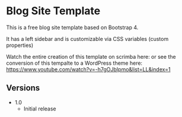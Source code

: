 # Blog Site Template
This is a free blog site template based on Bootstrap 4.

It has a left sidebar and is customizable via CSS variables (custom properties)

Watch the entire creation of this template on scrimba here: or see the conversion of this tempalte to a WordPress theme here: https://www.youtube.com/watch?v=-h7gOJbIpmo&list=LL&index=1


## Versions
* 1.0
  * Initial release